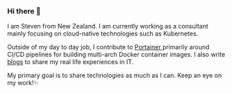 ### Hi there 👋

I am Steven from New Zealand. I am currently working as a consultant mainly focusing on cloud-native technologies such as Kubernetes. 

Outside of my day to day job, I contribute to [Portainer ](https://github.com/portainer) primarily around CI/CD pipelines for building multi-arch Docker container images. I also write [blogs](https://ssbkang.com) to share my real life experiences in IT.

My primary goal is to share technologies as much as I can. Keep an eye on my work!✨

<!--
**ssbkang/ssbkang** is a ✨ _special_ ✨ repository because its `README.md` (this file) appears on your GitHub profile.

Here are some ideas to get you started:

- 🔭 I’m currently working on ...
- 🌱 I’m currently learning ...
- 👯 I’m looking to collaborate on ...
- 🤔 I’m looking for help with ...
- 💬 Ask me about ...
- 📫 How to reach me: ...
- 😄 Pronouns: ...
- ⚡ Fun fact: ...
-->
